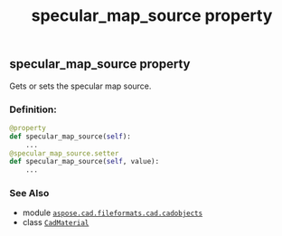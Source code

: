 ﻿---
title: specular_map_source property
second_title: Aspose.CAD for Python via .NET API References
description: 
type: docs
weight: 1090
url: /python-net/aspose.cad.fileformats.cad.cadobjects/cadmaterial/specular_map_source/
is_root: false
---

## specular_map_source property


Gets or sets the specular map source.
### Definition:
```python
@property
def specular_map_source(self):
    ...
@specular_map_source.setter
def specular_map_source(self, value):
    ...
```

### See Also
* module [`aspose.cad.fileformats.cad.cadobjects`](../../)
* class [`CadMaterial`](/cad/python-net/aspose.cad.fileformats.cad.cadobjects/cadmaterial)
